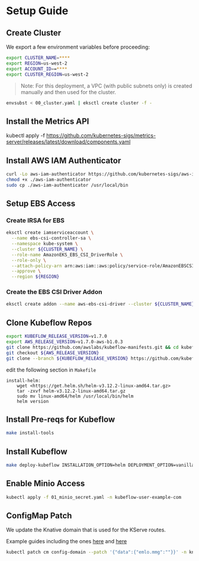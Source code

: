 # Setup Guide

## Create Cluster
We export a few environment variables before proceeding:

```bash
export CLUSTER_NAME=****
export REGION=us-west-2
export ACCOUNT_ID==****
export CLUSTER_REGION=us-west-2
```
>Note: For this deployment, a VPC (with public subnets only) is created manually and then used for the cluster.

```bash
envsubst < 00_cluster.yaml | eksctl create cluster -f -
```

## Install the Metrics API

kubectl apply -f https://github.com/kubernetes-sigs/metrics-server/releases/latest/download/components.yaml

## Install AWS IAM Authenticator
```bash
curl -Lo aws-iam-authenticator https://github.com/kubernetes-sigs/aws-iam-authenticator/releases/download/v0.5.9/aws-iam-authenticator_0.5.9_linux_amd64
chmod +x ./aws-iam-authenticator
sudo cp ./aws-iam-authenticator /usr/local/bin
```


## Setup EBS Access

### Create IRSA for EBS

```bash
eksctl create iamserviceaccount \
  --name ebs-csi-controller-sa \
  --namespace kube-system \
  --cluster ${CLUSTER_NAME} \
  --role-name AmazonEKS_EBS_CSI_DriverRole \
  --role-only \
  --attach-policy-arn arn:aws:iam::aws:policy/service-role/AmazonEBSCSIDriverPolicy \
  --approve \
  --region ${REGION}
```

### Create the EBS CSI Driver Addon


```bash
eksctl create addon --name aws-ebs-csi-driver --cluster ${CLUSTER_NAME} --service-account-role-arn arn:aws:iam::${ACCOUNT_ID}:role/AmazonEKS_EBS_CSI_DriverRole --region ${REGION} --force

```


## Clone Kubeflow Repos

```bash
export KUBEFLOW_RELEASE_VERSION=v1.7.0
export AWS_RELEASE_VERSION=v1.7.0-aws-b1.0.3
git clone https://github.com/awslabs/kubeflow-manifests.git && cd kubeflow-manifests
git checkout ${AWS_RELEASE_VERSION}
git clone --branch ${KUBEFLOW_RELEASE_VERSION} https://github.com/kubeflow/manifests.git upstream
```

edit the following section in `Makefile`

```
install-helm: 
	wget <https://get.helm.sh/helm-v3.12.2-linux-amd64.tar.gz>
	tar -zxvf helm-v3.12.2-linux-amd64.tar.gz
	sudo mv linux-amd64/helm /usr/local/bin/helm
	helm version
```

## Install Pre-reqs for Kubeflow
```bash
make install-tools
```


## Install Kubeflow
```bash
make deploy-kubeflow INSTALLATION_OPTION=helm DEPLOYMENT_OPTION=vanilla
```

## Enable Minio Access

```bash
kubectl apply -f 01_minio_secret.yaml -n kubeflow-user-example-com
```

## ConfigMap Patch
We update the Knative domain that is used for the KServe routes.

Example guides including the ones [here](https://knative.dev/docs/serving/using-a-custom-domain/#configuring-the-default-domain-for-all-knative-services-on-a-cluster) and [here](https://ibm.github.io/manifests/docs/deployment/authentication/#optional---kserve-configuration)

```bash
kubectl patch cm config-domain --patch '{"data":{"emlo.mmg":""}}' -n knative-serving
```

